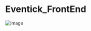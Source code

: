 # Eventick_FrontEnd

![image](https://github.com/user-attachments/assets/0ce1d81d-2f4c-47bf-9b15-7bcdd0c1ad58)
